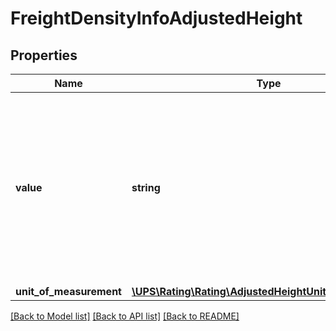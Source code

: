 # FreightDensityInfoAdjustedHeight

## Properties
Name | Type | Description | Notes
------------ | ------------- | ------------- | -------------
**value** | **string** | Adjusted Height value for the handling unit.  Adjusted Height is done only when Handling unit type is SKD &#x3D; Skid or PLT &#x3D; Pallet. | 
**unit_of_measurement** | [**\UPS\Rating\Rating\AdjustedHeightUnitOfMeasurement**](AdjustedHeightUnitOfMeasurement.md) |  | 

[[Back to Model list]](../../README.md#documentation-for-models) [[Back to API list]](../../README.md#documentation-for-api-endpoints) [[Back to README]](../../README.md)

